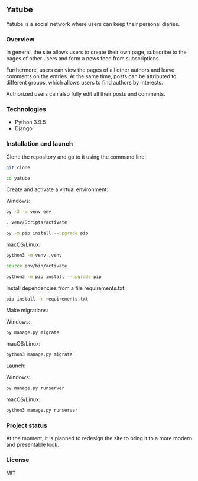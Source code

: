 ## Yatube

Yatube is a social network where users can keep their personal diaries.

### Overview

In general, the site allows users to create their own page, subscribe to the pages of other users and form a news feed from subscriptions.

Furthermore, users can view the pages of all other authors and leave comments on the entries. At the same time, posts can be attributed to different groups, which allows users to find authors by interests.

Authorized users can also fully edit all their posts and comments.

### Technologies

- Python 3.9.5
- Django

### Installation and launch

Clone the repository and go to it using the command line:

```bash
git clone 
```

```bash
cd yatube
```

Create and activate a virtual environment:

Windows:

```bash
py -3 -m venv env
```

```bash
. venv/Scripts/activate 
```

```bash
py -m pip install --upgrade pip
```

macOS/Linux:

```bash
python3 -m venv .venv
```

```bash
source env/bin/activate
```

```bash
python3 -m pip install --upgrade pip
```

Install dependencies from a file requirements.txt:

```bash
pip install -r requirements.txt
```

Make migrations:

Windows: 

```bash
py manage.py migrate
```

macOS/Linux:

```bash
python3 manage.py migrate
```

Launch:

Windows:

```bash
py manage.py runserver
```

macOS/Linux:

```bash
python3 manage.py runserver
```

### Project status 

At the moment, it is planned to redesign the site to bring it to a more modern and presentable look.

### License

MIT
